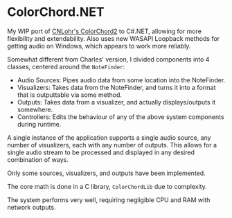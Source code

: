# ColorChord.NET
My WIP port of [CNLohr's ColorChord2](https://github.com/cnlohr/colorchord) to C#.NET, allowing for more flexibility and extendability. Also uses new WASAPI Loopback methods for getting audio on Windows, which appears to work more reliably.

Somewhat different from Charles' version, I divided components into 4 classes, centered around the `NoteFinder`:
- Audio Sources: Pipes audio data from some location into the NoteFinder.
- Visualizers: Takes data from the NoteFinder, and turns it into a format that is outputtable via some method.
- Outputs: Takes data from a visualizer, and actually displays/outputs it somewhere.
- Controllers: Edits the behaviour of any of the above system components during runtime.

A single instance of the application supports a single audio source, any number of visualizers, each with any number of outputs. This allows for a single audio stream to be processed and displayed in any desired combination of ways.

Only some sources, visualizers, and outputs have been implemented.

The core math is done in a C library, `ColorChordLib` due to complexity.

The system performs very well, requiring negligible CPU and RAM with network outputs.
